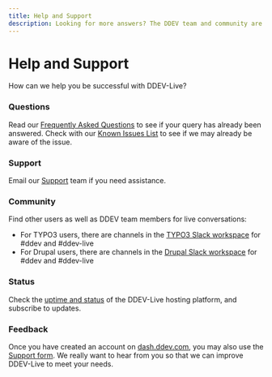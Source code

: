 ```yaml
---
title: Help and Support
description: Looking for more answers? The DDEV team and community are here to help.
---
```

# Help and Support

How can we help you be successful with DDEV-Live?

### Questions
Read our [Frequently Asked Questions](https://docs.ddev.com/faq/) to see if your query has already been answered.
Check with our [Known Issues List](https://docs.ddev.com/known-issues/) to see if we may already be aware of the issue.

### Support
Email our [Support](mailto:support@ddev.com) team if you need assistance.

### Community
Find other users as well as DDEV team members for live conversations:

- For TYPO3 users, there are channels in the [TYPO3 Slack workspace](https://typo3.org/community/meet/chat-slack) for #ddev and #ddev-live
- For Drupal users, there are channels in the [Drupal Slack workspace](https://www.drupal.org/slack) for #ddev and #ddev-live

### Status
Check the [uptime and status](https://status.ddev.com/) of the DDEV-Live hosting platform, and subscribe to updates.

### Feedback
Once you have created an account on [dash.ddev.com](https://dash.ddev.com), you may also use the [Support form](https://dash.ddev.com/support/).
We really want to hear from you so that we can improve DDEV-Live to meet your needs.
